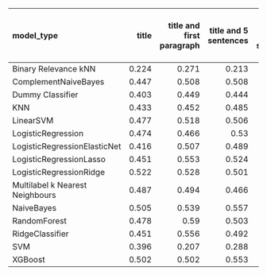 | model_type                      |   title |   title and first paragraph |   title and 5 sentences |   title and 10 sentences |   title and first sentence each paragraph | raw text   |
|:--------------------------------|--------:|----------------------------:|------------------------:|-------------------------:|------------------------------------------:|:-----------|
| Binary Relevance kNN            |   0.224 |                       0.271 |                   0.213 |                    0.178 |                                     0.232 | 0.103      |
| ComplementNaiveBayes            |   0.447 |                       0.508 |                   0.508 |                    0.56  |                                     0.432 | 0.534      |
| Dummy Classifier                |   0.403 |                       0.449 |                   0.444 |                    0.442 |                                     0.462 | 0.408      |
| KNN                             |   0.433 |                       0.452 |                   0.485 |                    0.507 |                                     0.439 | 0.420      |
| LinearSVM                       |   0.477 |                       0.518 |                   0.506 |                    0.532 |                                     0.48  | 0.525      |
| LogisticRegression              |   0.474 |                       0.466 |                   0.53  |                    0.518 |                                     0.485 | 0.521      |
| LogisticRegressionElasticNet    |   0.416 |                       0.507 |                   0.489 |                    0.46  |                                     0.467 | 0.507      |
| LogisticRegressionLasso         |   0.451 |                       0.553 |                   0.524 |                    0.493 |                                     0.523 | 0.587      |
| LogisticRegressionRidge         |   0.522 |                       0.528 |                   0.501 |                    0.551 |                                     0.519 | 0.484      |
| Multilabel k Nearest Neighbours |   0.487 |                       0.494 |                   0.466 |                    0.527 |                                     0.418 | 0.378      |
| NaiveBayes                      |   0.505 |                       0.539 |                   0.557 |                    0.572 |                                     0.498 | 0.531      |
| RandomForest                    |   0.478 |                       0.59  |                   0.503 |                    0.476 |                                     0.55  | 0.496      |
| RidgeClassifier                 |   0.451 |                       0.556 |                   0.492 |                    0.486 |                                     0.498 | 0.493      |
| SVM                             |   0.396 |                       0.207 |                   0.288 |                    0.441 |                                     0.31  | 0.351      |
| XGBoost                         |   0.502 |                       0.502 |                   0.553 |                    0.516 |                                     0.608 | **0.612**  |